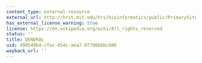 ```yaml
---
content_type: external-resource
external_url: http://hrst.mit.edu/hrs/bioinformatics/public/PrimarySite.html
has_external_license_warning: true
license: https://en.wikipedia.org/wiki/All_rights_reserved
status: ''
title: DENDRAL
uid: d90549b4-cfac-454c-aea7-07790b6bc086
wayback_url: ''
---
```

